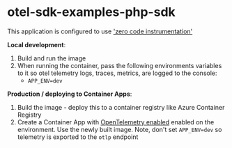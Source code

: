 # otel-sdk-examples-php-sdk
This application is configured to use ['zero code instrumentation'](https://opentelemetry.io/docs/zero-code/python/configuration/)

**Local development**:
1. Build and run the image
2. When running the container, pass the following environments variables to it so otel telemetry logs, traces, metrics, are logged to the console:
    - `APP_ENV=dev`

**Production / deploying to Container Apps**:
1. Build the image - deploy this to a container registry like Azure Container Registry
2. Create a Container App with [OpenTelemetry enabled](https://learn.microsoft.com/en-us/azure/container-apps/opentelemetry-agents?tabs=azure-cli#environment-variables) enabled on the environment. Use the newly built image. Note, don't set `APP_ENV=dev` so telemetry is exported to the `otlp` endpoint